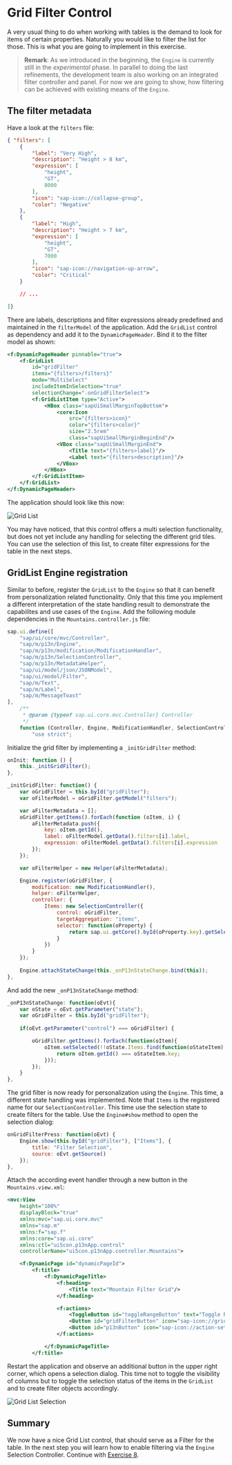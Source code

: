 # Grid Filter Control
A very usual thing to do when working with tables is the demand to look for items of certain properties. Naturally you would like to filter the list for those. This is what you are going to implement in this exercise.

>**Remark**: As we introduced in the beginning, the `Engine` is currently still in the *experimental* phase. In parallel to doing the last refinements, the development team is also working on an integrated filter controller and panel. For now we are going to show, how filtering can be achieved with existing means of the `Engine`.

## The filter metadata
Have a look at the `filters` file:

````json
{ "filters": [
    {
        "label": "Very High",
        "description": "Height > 8 km",
        "expression": [
            "height",
            "GT",
            8000
        ],
        "icon": "sap-icon://collapse-group",
        "color": "Negative"
    },
    {
        "label": "High",
        "description": "Height > 7 km",
        "expression": [
            "height",
            "GT",
            7000
        ],
        "icon": "sap-icon://navigation-up-arrow",
        "color": "Critical"
    }

    // ...

]}
````

There are labels, descriptions and filter expressions already predefined and maintained in the `filterModel` of the application. Add the `GridList` control as dependency and add it to the `DynamicPageHeader`. Bind it to the filter model as shown:

````xml
<f:DynamicPageHeader pinnable="true">
    <f:GridList
        id="gridFilter"
        items="{filters>/filters}"
        mode="MultiSelect"
        includeItemInSelection="true"
        selectionChange=".onGridFilterSelect">
        <f:GridListItem type="Active">
            <HBox class="sapUiSmallMarginTopBottom">
                <core:Icon
                    src="{filters>icon}"
                    color="{filters>color}"
                    size="2.5rem"
                    class="sapUiSmallMarginBeginEnd"/>
                <VBox class="sapUiSmallMarginEnd">
                    <Title text="{filters>label}"/>
                    <Label text="{filters>description}"/>
                </VBox>
            </HBox>
        </f:GridListItem>
    </f:GridList>
</f:DynamicPageHeader>
````
The application should look like this now:

![Grid List](screenshots/ex07_1.png)


You may have noticed, that this control offers a multi selection functionality, but does not yet include any handling for selecting the different grid tiles. You can use the selection of this list, to create filter expressions for the table in the next steps.

## GridList Engine registration

Similar to before, register the `GridList` to the `Engine` so that it can benefit from personalization related functionality. Only that this time you implement a different interpretation of the state handling result to demonstrate the capabilites and use cases of the `Engine`. Add the following module dependencies in the `Mountains.controller.js` file:

````js
sap.ui.define([
    "sap/ui/core/mvc/Controller",
    "sap/m/p13n/Engine",
    "sap/m/p13n/modification/ModificationHandler",
    "sap/m/p13n/SelectionController",
    "sap/m/p13n/MetadataHelper",
    "sap/ui/model/json/JSONModel",
    "sap/ui/model/Filter",
    "sap/m/Text",
    "sap/m/Label",
    "sap/m/MessageToast"
],
    /**
     * @param {typeof sap.ui.core.mvc.Controller} Controller
     */
    function (Controller, Engine, ModificationHandler, SelectionController, Helper, JSONModel, Filter, Text, Label, MessageToast) {
        "use strict";
````

Initialize the grid filter by implementing a `_initGridFilter` method:

````js
onInit: function () {
    this._initGridFilter();
},

_initGridFilter: function() {
    var oGridFilter = this.byId("gridFilter");
    var oFilterModel = oGridFilter.getModel("filters");

    var aFilterMetadata = [];
    oGridFilter.getItems().forEach(function (oItem, i) {
        aFilterMetadata.push({
            key: oItem.getId(),
            label: oFilterModel.getData().filters[i].label,
            expression: oFilterModel.getData().filters[i].expression
        });
    });

    var oFilterHelper = new Helper(aFilterMetadata);

    Engine.register(oGridFilter, {
        modification: new ModificationHandler(),
        helper: oFilterHelper,
        controller: {
            Items: new SelectionController({
                control: oGridFilter,
                targetAggregation: "items",
                selector: function(oProperty) {
                    return sap.ui.getCore().byId(oProperty.key).getSelected();
                }
            })
        }
    });
    
    Engine.attachStateChange(this._onP13nStateChange.bind(this));
},
````

And add the new `_onP13nStateChange` method:
````js
_onP13nStateChange: function(oEvt){
    var oState = oEvt.getParameter("state");
    var oGridFilter = this.byId("gridFilter");
        
    if(oEvt.getParameter("control") === oGridFilter) {

        oGridFilter.getItems().forEach(function(oItem){
            oItem.setSelected(!!oState.Items.find(function(oStateItem) {
                return oItem.getId() === oStateItem.key;
            }));
        });
    }
},
````

The grid filter is now ready for personalization using the `Engine`. This time, a different state handling was implemented. Note that `Items` is the registered name for our `SelectionController`. This time use the selection state to create filters for the table. Use the `Engine#show` method to open the selection dialog:

````js
onGridFilterPress: function(oEvt) {
    Engine.show(this.byId("gridFilter"), ["Items"], {
        title: "Filter Selection",
        source: oEvt.getSource()
    });
},

````

Attach the according event handler through a new button in the `Mountains.view.xml`:
````xml
<mvc:View
    height="100%"
    displayBlock="true"
    xmlns:mvc="sap.ui.core.mvc"
    xmlns="sap.m"
    xmlns:f="sap.f"
    xmlns:core="sap.ui.core"
    xmlns:ctl="ui5con.p13nApp.control"
    controllerName="ui5con.p13nApp.controller.Mountains">

	<f:DynamicPage id="dynamicPageId">
		<f:title>
			<f:DynamicPageTitle>
				<f:heading>
					<Title text="Mountain Filter Grid"/>
				</f:heading>

				<f:actions>
                    <ToggleButton id="toggleRangeButton" text="Toggle Range" press=".onToggleRange" type="Transparent"/>
                    <Button id="gridFilterButton" icon="sap-icon://grid" type="Transparent" press=".onGridFilterPress"/>
                    <Button id="p13nButton" icon="sap-icon://action-settings" type="Transparent" press=".onP13nPress"/>
                </f:actions>

			</f:DynamicPageTitle>
		</f:title>
````

Restart the application and observe an additional button in the upper right corner, which opens a selection dialog. This time not to toggle the visibility of columns but to toggle the selection status of the items in the `GridList` and to create filter objects accordingly.

![Grid List Selection](screenshots/ex07_2.png)
## Summary
We now have a nice Grid List control, that should serve as a Filter for the table. In the next step you will learn how to enable filtering via the `Engine` Selection Controller. Continue with [Exercise 8](../ex08/).